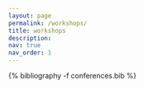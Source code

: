 ```yaml
---
layout: page
permalink: /workshops/
title: workshops
description: 
nav: true
nav_order: 1
---
```

<!-- _pages/publications.md -->
<div class="publications">

{% bibliography -f conferences.bib %}

</div>
